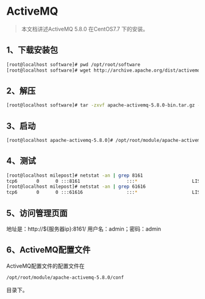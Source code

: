 # ActiveMQ

> 本文档讲述ActiveMQ 5.8.0 在CentOS7.7 下的安装。

## 1、下载安装包
```bash
[root@localhost software]# pwd /opt/root/software
[root@localhost software]# wget http://archive.apache.org/dist/activemq/apache-activemq/5.8.0/apache-activemq-5.8.0-bin.tar.gz
```

## 2、解压
```bash
[root@localhost software]# tar -zxvf apache-activemq-5.8.0-bin.tar.gz -C /opt/root/module/
```

## 3、启动
```bash
[root@localhost apache-activemq-5.8.0]# /opt/root/module/apache-activemq-5.8.0/bin/activemq start
```

## 4、测试
```bash
[root@localhost milepost]# netstat -an | grep 8161
tcp6       0      0 :::8161                 :::*                    LISTEN     
[root@localhost milepost]# netstat -an | grep 61616
tcp6       0      0 :::61616                :::*                    LISTEN
```

## 5、访问管理页面
地址是：http://${服务器ip}:8161/
用户名：admin；密码：admin

## 6、ActiveMQ配置文件
ActiveMQ配置文件的配置文件在
```bash
/opt/root/module/apache-activemq-5.8.0/conf
```
目录下。